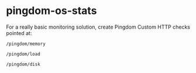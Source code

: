 # pingdom-os-stats

For a really basic monitoring solution, create Pingdom Custom HTTP checks pointed at:

```/pingdom/memory```

```/pingdom/load```

```/pingdom/disk```
